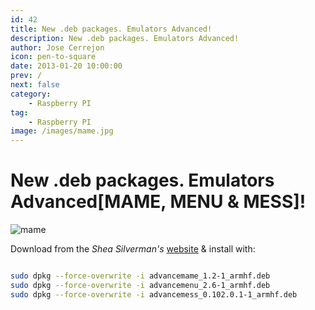 ```yaml
---
id: 42
title: New .deb packages. Emulators Advanced!
description: New .deb packages. Emulators Advanced!
author: Jose Cerrejon
icon: pen-to-square
date: 2013-01-20 10:00:00
prev: /
next: false
category:
    - Raspberry PI
tag:
    - Raspberry PI
image: /images/mame.jpg
---
```


# New .deb packages. Emulators Advanced[MAME, MENU & MESS]!

![mame](/images/mame.jpg)

Download from the _Shea Silverman's_ [website](https://blog.sheasilverman.com/2013/01/friday-post-advance-debs/) & install with:

```bash

sudo dpkg --force-overwrite -i advancemame_1.2-1_armhf.deb
sudo dpkg --force-overwrite -i advancemenu_2.6-1_armhf.deb
sudo dpkg --force-overwrite -i advancemess_0.102.0.1-1_armhf.deb

```
